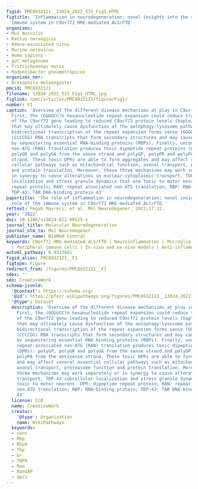 ```yaml
---
figid: PMC8932121__13024_2022_525_Fig1_HTML
figtitle: 'Inflammation in neurodegeneration: novel insights into the role of the
  immune system in C9orf72 HRE-mediated ALS/FTD'
organisms:
- Mus musculus
- Rattus norvegicus
- Adeno-associated virus
- Murine norovirus
- Homo sapiens
- gut metagenome
- Tritrichomonas muris
- Rodentibacter pneumotropicus
organisms_ner:
- Drosophila melanogaster
pmcid: PMC8932121
filename: 13024_2022_525_Fig1_HTML.jpg
figlink: /pmc/articles/PMC8932121/figure/Fig1/
number: F1
caption: 'Overview of the different disease mechanisms at play in C9orf72-ALS/FTD.
  First, the (GGGGCC)n hexanucleotide repeat expansion could reduce transcription
  of the C9orf72 gene leading to reduced C9orf72 protein levels (haploinsufficiency)
  that may ultimately cause dysfunction of the autophagy-lysosome pathway. Second,
  bidirectional transcription of the repeat expansion forms sense (GGGGCC) and antisense
  (CCCCGG) RNA transcripts that form secondary structures and may cause RNA toxicity
  by sequestering essential RNA-binding proteins (RBPs). Finally, unconventional repeat-associated
  non-ATG (RAN) translation produces toxic dipeptide repeat proteins (DPRs): polyGP,
  polyGR and polyGA from the sense strand and polyGP, polyPR and polyPA from the antisense
  strand. These toxic DPRs are able to form aggregates and may affect several essential
  cellular pathways such as mitochondrial function, axonal transport, proteasome function
  and protein translation. Moreover, these three mechanisms may work separately or
  in synergy to cause alterations in nuclear-cytoplasmic transport, TDP-43 subcellular
  localization and stress granule dynamics that are toxic to motor neurons. DPR: dipeptide
  repeat protein; RAN: repeat associated non-ATG translation; RBP: RNA-binding protein;
  TDP-43: TAR DNA-binding protein 43'
papertitle: 'The role of inflammation in neurodegeneration: novel insights into the
  role of the immune system in C9orf72 HRE-mediated ALS/FTD.'
reftext: Pegah Masrori, et al. Mol Neurodegener. 2022;17:22.
year: '2022'
doi: 10.1186/s13024-022-00525-z
journal_title: Molecular Neurodegeneration
journal_nlm_ta: Mol Neurodegener
publisher_name: BioMed Central
keywords: C9orf72 HRE-mediated ALS/FTD | Neuroinflammation | Microglia | Astrocytes
  | Peripheral immune cells | In-vivo and ex-vivo models | Anti-inflammatory therapies
automl_pathway: 0.9313881
figid_alias: PMC8932121__F1
figtype: Figure
redirect_from: /figures/PMC8932121__F1
ndex: ''
seo: CreativeWork
schema-jsonld:
  '@context': https://schema.org/
  '@id': https://pfocr.wikipathways.org/figures/PMC8932121__13024_2022_525_Fig1_HTML.html
  '@type': Dataset
  description: 'Overview of the different disease mechanisms at play in C9orf72-ALS/FTD.
    First, the (GGGGCC)n hexanucleotide repeat expansion could reduce transcription
    of the C9orf72 gene leading to reduced C9orf72 protein levels (haploinsufficiency)
    that may ultimately cause dysfunction of the autophagy-lysosome pathway. Second,
    bidirectional transcription of the repeat expansion forms sense (GGGGCC) and antisense
    (CCCCGG) RNA transcripts that form secondary structures and may cause RNA toxicity
    by sequestering essential RNA-binding proteins (RBPs). Finally, unconventional
    repeat-associated non-ATG (RAN) translation produces toxic dipeptide repeat proteins
    (DPRs): polyGP, polyGR and polyGA from the sense strand and polyGP, polyPR and
    polyPA from the antisense strand. These toxic DPRs are able to form aggregates
    and may affect several essential cellular pathways such as mitochondrial function,
    axonal transport, proteasome function and protein translation. Moreover, these
    three mechanisms may work separately or in synergy to cause alterations in nuclear-cytoplasmic
    transport, TDP-43 subcellular localization and stress granule dynamics that are
    toxic to motor neurons. DPR: dipeptide repeat protein; RAN: repeat associated
    non-ATG translation; RBP: RNA-binding protein; TDP-43: TAR DNA-binding protein
    43'
  license: CC0
  name: CreativeWork
  creator:
    '@type': Organization
    name: WikiPathways
  keywords:
  - sens
  - Rbp
  - Rbp9
  - Tbp
  - br
  - TBPH
  - Ran
  - RanGAP
  - dpr1
---
```

